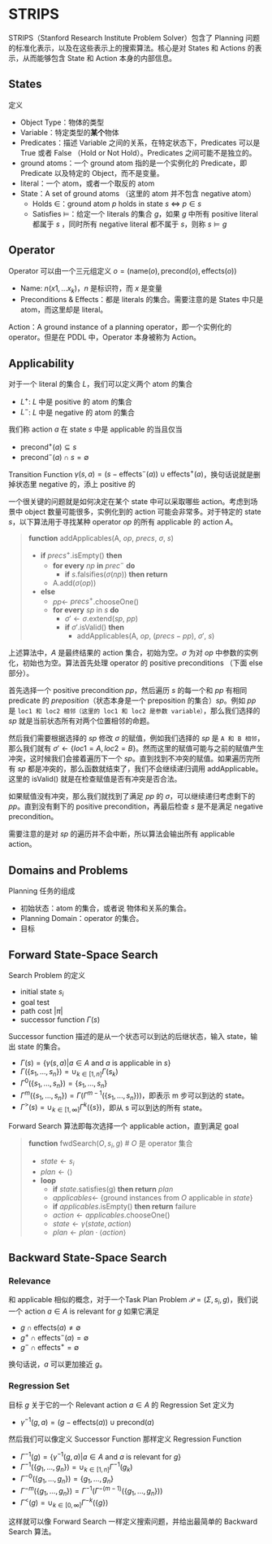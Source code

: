 # STRIPS
STRIPS（Stanford Research Institute Problem Solver）包含了 Planning 问题的标准化表示，以及在这些表示上的搜索算法。核心是对 States 和 Actions 的表示，从而能够包含 State 和 Action 本身的内部信息。

## States
定义
- Object Type：物体的类型
- Variable：特定类型的**某个**物体
- Predicates：描述 Variable 之间的关系，在特定状态下，Predicates 可以是 True 或者 False （Hold or Not Hold）。Predicates 之间可能不是独立的。
- ground atoms：一个 ground atom 指的是一个实例化的 Predicate，即 Predicate 以及特定的 Object，而不是变量。
- literal：一个 atom，或者一个取反的 atom
- State：A set of ground atoms （这里的 atom 并不包含 negative atom）
  - Holds $\in$：ground atom $p$ holds in state $s$ $\iff$ $p\in s$
  - Satisfies $\vDash$：给定一个 literals 的集合 $g$，如果 $g$ 中所有 positive literal 都属于 $s$ ，同时所有 negative literal 都不属于 $s$，则称 $s \vDash g$

## Operator
Operator 可以由一个三元组定义 $o = (\text{name}(o), \text{precond}(o), \text{effects}(o))$
- Name: $n(x1, ... x_k)$，$n$ 是标识符，而 $x$ 是变量
- Preconditions & Effects：都是 literals 的集合。需要注意的是 States 中只是 atom，而这里却是 literal。

Action：A ground instance of a planning operator，即一个实例化的 operator。但是在 PDDL 中，Operator 本身被称为 Action。

## Applicability
对于一个 literal 的集合 $L$，我们可以定义两个 atom 的集合
- $L^+$: $L$ 中是 positive 的 atom 的集合
- $L^-$: $L$ 中是 negative 的 atom 的集合

我们称 action $a$ 在 state $s$ 中是 applicable 的当且仅当
- $\text{precond}^+(a) \subseteq s$
- $\text{precond}^-(a) \cap s = \emptyset$ 

Transition Function $\gamma(s,a) = (s-\text{effects}^-(a)) \cup \text{effects}^+(a)$，换句话说就是删掉状态里 negative 的，添上 positive 的

一个很关键的问题就是如何决定在某个 state 中可以采取哪些 action。考虑到场景中 object 数量可能很多，实例化到的 action 可能会非常多。对于特定的 state $s$，以下算法用于寻找某种 operator $op$ 的所有 applicable 的 action $A$。
> **function** addApplicables(A, $op$, $precs$, $\sigma$, $s$)
> - **if** $precs^+$.isEmpty() **then**
>   - **for every** $np$ **in** $prec^-$ **do**
>     - **if** $s$.falsifies($\sigma(np)$) **then return**
>   - A.add($\sigma(op)$)
> - **else**
>   - $pp\leftarrow$ $precs^+$.chooseOne()
>   - **for every** $sp$ in $s$ **do**
>     - $\sigma'\leftarrow\sigma$.extend($sp$, $pp$)
>     - **if** $\sigma'$.isValid() **then**
>       - addApplicables(A, $op$, ($precs-pp$), $\sigma'$, $s$)

上述算法中，$A$ 是最终结果的 action 集合，初始为空。$\sigma$ 为对 $op$ 中参数的实例化，初始也为空。算法首先处理 operator 的 positive preconditions （下面 else 部分）。

首先选择一个 positive precondition $pp$，然后遍历 $s$ 的每一个和 $pp$ 有相同 predicate 的 $preposition$（状态本身是一个 preposition 的集合）$sp$。例如 $pp$ 是 `loc1 和 loc2 相邻（这里的 loc1 和 loc2 是参数 variable）`，那么我们选择的 $sp$ 就是当前状态所有对两个位置相邻的命题。

然后我们需要根据选择的 $sp$ 修改 $\sigma$ 的赋值，例如我们选择的 $sp$ 是 `A 和 B 相邻`，那么我们就有 $\sigma'\leftarrow \{loc1 = A, loc2 = B\}$。然而这里的赋值可能与之前的赋值产生冲突，这时候我们会接着遍历下一个 $sp$。直到找到不冲突的赋值。如果遍历完所有 $sp$ 都是冲突的，那么函数就结束了，我们不会继续递归调用 addApplicable。这里的 isValid() 就是在检查赋值是否有冲突是否合法。

如果赋值没有冲突，那么我们就找到了满足 $pp$ 的 $\sigma$，可以继续递归考虑剩下的 $pp$。直到没有剩下的 positive precondition，再最后检查 $s$ 是不是满足 negative precondition。

需要注意的是对 $sp$ 的遍历并不会中断，所以算法会输出所有 applicable action。

## Domains and Problems
Planning 任务的组成
- 初始状态：atom 的集合，或者说 物体和关系的集合。
- Planning Domain：operator 的集合。
- 目标

## Forward State-Space Search
Search Problem 的定义
- initial state $s_i$
- goal test
- path cost $|\pi|$
- successor function $\Gamma(s)$

Successor function 描述的是从一个状态可以到达的后继状态，输入 state，输出 state 的集合。
- $\Gamma(s) = \{\gamma(s,a)|a\in A \text{ and } a \text{ is applicable in } s\}$
- $\Gamma(\{s_1, ... , s_n\}) = \cup_{k\in [1,n]}\Gamma(s_k)$
- $\Gamma^0(\{s_1, ..., s_n\}) = \{s_1,...,s_n\}$
- $\Gamma^m(\{s_1, ... , s_n\}) = \Gamma(\Gamma^{m-1}(\{s_1, ... , s_n\}))$，即表示 m 步可以到达的 state。
- $\Gamma^>(s) = \cup_{k\in[1,\infty]}\Gamma^k(\{s\})$，即从 s 可以到达的所有 state。

Forward Search 算法即每次选择一个 applicable action，直到满足 goal
> **function** fwdSearch($O, s_i, g$) # $O$ 是 operator 集合
> - $state\leftarrow s_i$
> - $plan\leftarrow \langle\rangle$
> - **loop**
>   - **if** $state$.satisfies(g) **then return** $plan$
>   - $applicables \leftarrow$ {ground instances from $O$ applicable in $state$}
>   - **if** $applicables$.isEmpty() **then return** failure
>   - $action\leftarrow applicables$.chooseOne()
>   - $state\leftarrow \gamma(state, action)$
>   - $plan \leftarrow plan\cdot \langle action \rangle$

## Backward State-Space Search
### Relevance
和 applicable 相似的概念，对于一个Task Plan Problem $\mathcal{P}=(\Sigma, s_i, g)$，我们说一个 action $a\in A$ is relevant for $g$ 如果它满足
- $g\cap \text{effects}(a)\neq \emptyset$
- $g^+\cap \text{effects}^-(a) = \emptyset$
- $g^-\cap \text{effects}^+ = \emptyset$

换句话说，$a$ 可以更加接近 $g$。

### Regression Set
目标 $g$ 关于它的一个 Relevant action $a\in A$ 的 Regression Set 定义为
- $\gamma^{-1}(g,a) = (g-\text{effects}(a))\cup \text{precond}(a)$

然后我们可以像定义 Successor Function 那样定义 Regression Function
- $\Gamma^{-1}(g) = \{\gamma^{-1}(g,a)|a\in A \text{ and } a \text{ is relevant for } g\}$
- $\Gamma^{-1}(\{g_1, ... , g_n\}) = \cup_{k\in [1,n]}\Gamma^{-1}(g_k)$
- $\Gamma^{-0}(\{g_1, ..., g_n\}) = \{g_1,...,g_n\}$
- $\Gamma^{-m}(\{g_1, ... , g_n\}) = \Gamma^{-1}(\Gamma^{-(m-1)}(\{g_1, ... , g_n\}))$
- $\Gamma^<(g) = \cup_{k\in[0,\infty]}\Gamma^{-k}(\{g\})$

这样就可以像 Forward Search 一样定义搜索问题，并给出最简单的 Backward Search 算法。
